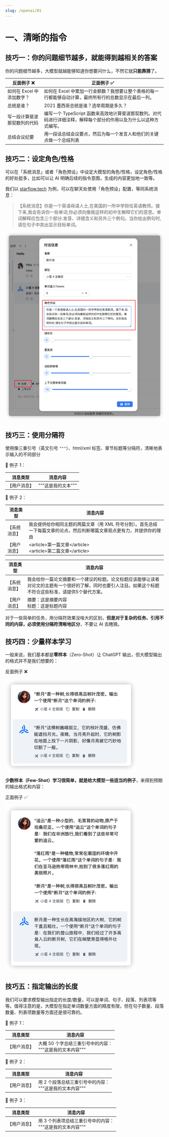```yaml
---
slug: /openai/01
---
```


# 一、清晰的指令

## 技巧一：你的问题细节越多，就能得到越相关的答案

你的问题细节越多，大模型就越能够知道你想要问什么，不然它就**只能靠猜**了。

| 反面例子 ❌                   | 正面例子 ✅                                                                                                         |
| ---------------------------- | ------------------------------------------------------------------------------------------------------------------ |
| 如何在 Excel 中添加数字？    | 如何在 Excel 中累加一行金额数？我想要让整个表格的每一行都能够自动计算，最终所有行的总数显示在最后一列。            |
| 总统是谁？                   | 2021 墨西哥总统是谁？选举周期是多久？                                                                              |
| 写一段计算斐波那契数列的代码 | 编写一个 TypeScript 函数来高效地计算斐波那契数列。对代码进行详细注释，解释每个部分的作用以及为什么以这种方式编写。 |
| 总结会议纪要                 | 用一段话总结会议要点，然后为每一个发言人和他们的关键点做一个总结列表                                               |

## 技巧二：设定角色/性格

可以在「系统消息」或者「角色预设」中设定大模型的角色/性格，设定角色/性格的好处挺多，比如可以让 AI 明确后续的指令意图，生成的内容更加地一致等。

我们以 [starflow.tech](https://www.starflow.tech/chat) 为例，可以在聊天处使用「角色预设」配置，等同系统消息：

> 【系统消息】你是一个英语母语人士,在美国的一所中学担任英语教师。接下来,我会告诉你一些单词,你必须向像我这样的初中生解释它们的意思。单词解释应包含三个部分:发音、详细含义和另外三个例句。当你给出例句时,请在句子中突出显示目标单词。


![](images/2f4a80417777b4b57e013e99e737ae6633142e567ec1f9b679ed2c03fcd64fc6.png)



## 技巧三：使用分隔符
使用像三重引号（英文引号 `"""`）、html/xml 标签、章节标题等分隔符，清晰地表示输入的不同部分

🌰 例子 1：

| 消息类型     | 消息内容           |
| ------------ | ------------------ |
| 【用户消息】 | """这是我的文本""" |

🌰 例子 2：

| 消息类型     | 消息内容                                                                                                                  |
| ------------ | ------------------------------------------------------------------------------------------------------------------------- |
| 【系统消息】 | 我会提供给你相同主题的两篇文章（用 XML 符号分割）。首先总结一下每篇文章的论点，然后判断哪篇文章观点更有力，并提供你的理由 |
| 【用户消息】 | &lt;article&gt;第一篇文章&lt;&sol;article&gt; <br /> &lt;article&gt;第二篇文章&lt;&sol;article&gt;                        |


| 消息类型     | 消息内容                                                                                                                                                    |
| ------------ | ----------------------------------------------------------------------------------------------------------------------------------------------------------- |
| 【系统消息】 | 我会给你一篇论文摘要和一个建议的标题。论文标题应该能够让读者对论文的主题有一个很好的了解，同时也要引人注目。如果这个标题不符合这些标准，请提供5个替代方案。 |
| 【用户消息】 | 摘要：这是摘要内容<br />标题：这是标题内容


对于一些简单的任务，用分隔符效果没啥大的区别，**但是对于复杂的任务、引用不同的内容，必须使用分隔符清晰地区分**，不要让 AI 去瞎猜。

## 技巧四：少量样本学习

一般来说，我们基本都是**零样本**（Zero-Shot）让 ChatGPT 输出，但大模型输出的格式并不是我们想要的：

反面例子 ❌

![](images/a49553c9d5e86e0d97563d18149902f788a81a0437f3bc07f79ad55c9ae08996.png)

**少数样本（Few-Shot）学习很简单，就是给大模型一些适当的例子**，来得到预期的输出格式和内容：

正面例子 ✅

![](images/c421def52c6fbbda2fe76aa534aa39e6517d941f39decf3c1ba9e744c67d36d6.png)

## 技巧五：指定输出的长度

我们可以要求模型输出指定的长度/数量，可以是单词、句子、段落、列表项等等。值得注意的是，大模型在指定单词数量方面的精度有限，但在句子数量、段落数量、列表项数量等方面还是很可靠的。


🌰 例子 1：

| 消息类型     | 消息内容           |
| ------------ | ------------------ |
| 【用户消息】 | 大概 50 个字总结三重引号中的内容：<br />"""这是我的文本内容""" |

🌰 例子 2：

| 消息类型     | 消息内容           |
| ------------ | ------------------ |
| 【用户消息】 | 用 2 个段落总结三重引号中的内容：<br />"""这是我的文本内容""" |

🌰 例子 3：

| 消息类型     | 消息内容           |
| ------------ | ------------------ |
| 【用户消息】 | 用 3 个列表项总结三重引号中的内容：<br />"""这是我的文本内容""" |


